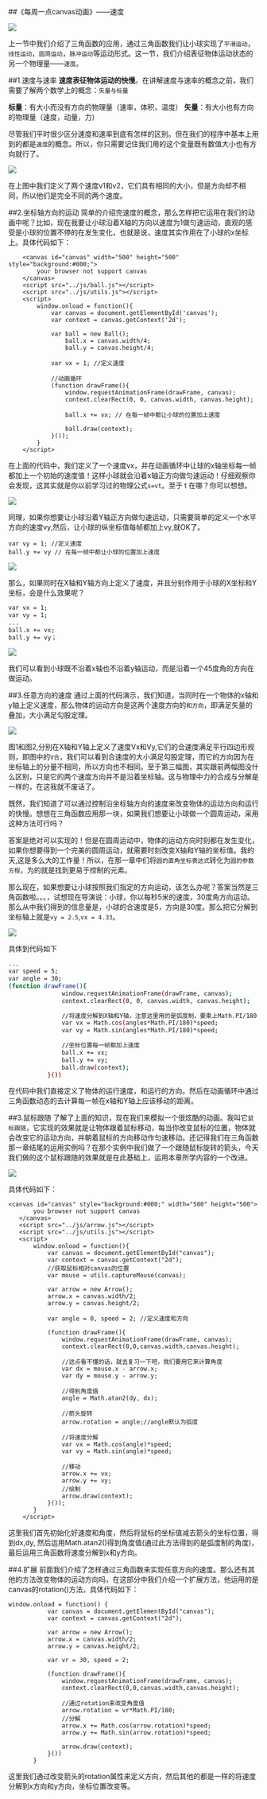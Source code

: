 ##《每周一点canvas动画》——速度

![](pic/speed.jpg)

上一节中我们介绍了三角函数的应用，通过三角函数我们让小球实现了`平滑运动`，`线性运动`，`圆周运动`，`脉冲运动`等运动形式。这一节，我们介绍表征物体运动状态的另一个物理量——`速度`。

##1.速度与速率
**速度表征物体运动的快慢**。在讲解速度与速率的概念之前，我们需要了解两个数学上的概念：`矢量与标量`

**标量**：有大小而没有方向的物理量（速率，体积，温度）
**矢量**：有大小也有方向的物理量（速度，动量，力）

尽管我们平时很少区分速度和速率到底有怎样的区别。但在我们的程序中基本上用到的都是`速度`的概念。所以，你只需要记住我们用的这个变量既有数值大小也有方向就行了。

![](pic/speed1.png)

在上图中我们定义了两个速度v1和v2，它们具有相同的大小，但是方向却不相同，所以他们是完全不同的两个速度。

##2.坐标轴方向的运动
简单的介绍完速度的概念，那么怎样把它运用在我们的动画中呢？比如，现在我要让小球沿着X轴的方向以速度为1做匀速运动，直观的感受是小球的位置不停的在发生变化，也就是说，速度其实作用在了小球的x坐标上。具体代码如下：

```
    <canvas id="canvas" width="500" height="500" style="background:#000;">
        your browser not support canvas
    </canvas>
    <script src="../js/ball.js"></script>
    <script src="../js/utils.js"></script>
    <script>
        window.onload = function(){
            var canvas = document.getElementById('canvas');
            var context = canvas.getContext('2d');
            
            var ball = new Ball();
                ball.x = canvas.width/4;
                ball.y = canvas.height/4;

            var vx = 1; //定义速度
            
            //动画循环
            (function drawFrame(){
                window.requestAnimationFrame(drawFrame, canvas);
                context.clearRect(0, 0, canvas.width, canvas.height);
                
                ball.x += vx; // 在每一帧中都让小球的位置加上速度
                
                ball.draw(context);
            }());
        }
    </script>
```
在上面的代码中，我们定义了一个速度vx，并在动画循环中让球的x轴坐标每一帧都加上一个初始的速度值！这样小球就会沿着x轴正方向做匀速运动！仔细观察你会发现，这其实就是你以前学习过的物理公式`s=vt`。至于 t 在哪？你可以想想。

![](pic/speed2.gif)

同理，如果你想要让小球沿着Y轴正方向做匀速运动，只需要简单的定义一个水平方向的速度vy,然后，让小球的纵坐标值每帧都加上vy,就OK了。

```
var vy = 1; //定义速度
ball.y += vy // 在每一帧中都让小球的位置加上速度

```

![](pic/speed3.gif)

那么，如果同时在X轴和Y轴方向上定义了速度，并且分别作用于小球的X坐标和Y坐标，会是什么效果呢？

```bash
var vx = 1;
var vy = 1;
...
ball.x += vx;
ball.y += vy；
```

![](pic/speed4.png)

我们可以看到小球既不沿着x轴也不沿着y轴运动，而是沿着一个45度角的方向在做运动。

##3.任意方向的速度
通过上面的代码演示，我们知道，当同时在一个物体的x轴和y轴上定义速度，那么物体的运动方向是这两个速度方向的`和方向`，即满足矢量的叠加，大小满足勾股定理。

![](pic/speed5.png)

图1和图2,分别在X轴和Y轴上定义了速度Vx和Vy,它们的合速度满足平行四边形规则，即图中的`V合`，我们可以看到合速度的大小满足勾股定理，而它的方向因为在坐标轴上的分量不相同，所以方向也不相同。至于第三幅图，其实跟前两幅图没什么区别，只是它的两个速度方向并不是沿着坐标轴。这与物理中力的合成与分解是一样的，在这我就不废话了。

既然，我们知道了可以通过控制沿坐标轴方向的速度来改变物体的运动方向和运行的快慢。想想在三角函数应用那一块，如果我们想要让小球做一个圆周运动，采用这种方法可行吗？

答案是绝对可以实现的！但是在圆周运动中，物体的运动方向时刻都在发生变化，如果你想要得到一个完美的圆周运动，就需要时刻改变X轴和Y轴的坐标值。我的天,这是多么大的工作量！所以，在那一章中们将`圆的直角坐标表达式`转化为`圆的参数方程`，为的就是找到更易于控制的元素。

那么现在，如果想要让小球按照我们指定的方向运动，该怎么办呢？答案当然是三角函数啦。。。，试想现在导演说：小球，你以每秒5米的速度，30度角方向运动。那么从中我们得到的信息量是，小球的合速度是5，方向是30度。那么把它分解到坐标轴上就是`vy = 2.5`,`vx = 4.33`。

![](pic/speed6.png)

具体到代码如下

```bash
...
var speed = 5;
var angle = 30;
(function drawFrame(){
               window.requestAnimationFrame(drawFrame, canvas);
               context.clearRect(0, 0, canvas.width, canvas.height);
               
               //将速度分解到X轴和Y轴，注意这里用的是弧度制，要乘上Math.PI/180
               var vx = Math.cos(angles*Math.PI/180)*speed;
               var vy = Math.sin(angles*Math.PI/180)*speed;
               
               //坐标位置每一帧都加上速度
               ball.x += vx;
               ball.y += vy;
               ball.draw(context);
           }())
```

在代码中我们直接定义了物体的运行速度，和运行的方向。然后在动画循环中通过三角函数动态的去计算每一帧在x轴和Y轴上应该移动的距离。

##3.鼠标跟随
了解了上面的知识，现在我们来模拟一个很炫酷的动画。我叫它`鼠标跟随`，它实现的效果就是让物体跟着鼠标移动，每当你改变鼠标的位置，物体就会改变它的运动方向，并朝着鼠标的方向移动作匀速移动。还记得我们在三角函数那一章结尾的运用实例吗？在那个实例中我们做了一个跟随鼠标旋转的箭头，今天我们做的这个鼠标跟随的效果就是在此基础上，运用本章所学内容的一个改进。

![](pic/speed7.gif)

具体代码如下：

```
<canvas id="canvas" style="background:#000;" width="500" height="500">
       you browser not support canvas
   </canvas>
   <script src="../js/arrow.js"></script>
   <script src="../js/utils.js"></script>
   <script>
       window.onload = function(){
           var canvas = document.getElementById("canvas");
           var context = canvas.getContext("2d");
           //获取鼠标相对canvas的位置
           var mouse = utils.captureMouse(canvas);
           
           var arrow = new Arrow();
           arrow.x = canvas.width/2;
           arrow.y = canvas.height/2;
           
           var angle = 0, speed = 2; //定义速度和方向
           
           (function drawFrame(){
               window.requestAnimationFrame(drawFrame, canvas);
               context.clearRect(0,0,canvas.width,canvas.height);
               
               //这点看不懂的话，就去复习一下吧，我们要用它来计算角度
               var dx = mouse.x - arrow.x; 
               var dy = mouse.y - arrow.y; 
               
               //得到角度值
               angle = Math.atan2(dy, dx);
               
               //箭头旋转
               arrow.rotation = angle;//angle默认为弧度
               
               //将速度分解
               var vx = Math.cos(angle)*speed;
               var vy = Math.sin(angle)*speed;
               
               //移动
               arrow.x += vx;
               arrow.y += vy;
               //绘制
               arrow.draw(context);
           }());
       }
    </script>
```
这里我们首先初始化好速度和角度，然后将鼠标的坐标值减去箭头的坐标位置，得到dx,dy, 然后运用Math.atan2()得到角度值(通过此方法得到的是弧度制的角度)，最后运用三角函数将速度分解到x和y方向。

##4.扩展
前面我们介绍了怎样通过三角函数来实现任意方向的速度。那么还有其他的方法改变物体的运动方向吗，在这部分中我们介绍一个扩展方法，他运用的是canvas的rotation()方法，具体代码如下：

```
window.onload = function() {
           var canvas = document.getElementById("canvas");
           var context = canvas.getContext("2d");
           
           var arrow = new Arrow();
           arrow.x = canvas.width/2;
           arrow.y = canvas.height/2;
           
           var vr = 30, speed = 2;
           
           (function drawFrame(){
               window.requestAnimationFrame(drawFrame, canvas);
               context.clearRect(0,0,canvas.width,canvas.height);
               
               //通过rotation来改变角度值
               arrow.rotation = vr*Math.PI/180;
               //分解
               arrow.x += Math.cos(arrow.rotation)*speed;
               arrow.y += Math.sin(arrow.rotation)*speed;
               
               arrow.draw(context);
           }())
       }

```
这里我们通过改变箭头的rotation属性来定义方向，然后其他的都是一样的将速度分解到x方向和y方向，坐标位置改变等。